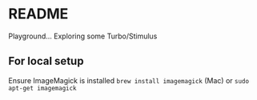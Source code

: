 # README

Playground... Exploring some Turbo/Stimulus

## For local setup

Ensure ImageMagick is installed
`brew install imagemagick` (Mac) or `sudo apt-get imagemagick`
